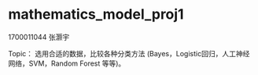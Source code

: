 # mathematics_model_proj1
1700011044 张灏宇

Topic： 选用合适的数据，比较各种分类方法 (Bayes，Logistic回归，人工神经网络，SVM，Random Forest 等等)。

